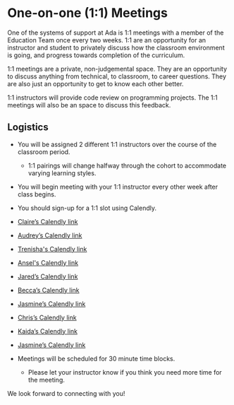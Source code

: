 # One-on-one (1:1) Meetings

One of the systems of support at Ada is 1:1 meetings with a member of the Education Team once every two weeks. 1:1 are an opportunity for an instructor and student to privately discuss how the classroom environment is going, and progress towards completion of the curriculum.

1:1 meetings are a private, non-judgemental space. They are an opportunity to discuss anything from technical, to classroom, to career questions. They are also just an opportunity to get to know each other better.

1:1 instructors will provide code review on programming projects.  The 1:1 meetings will also be an space to discuss this feedback.

## Logistics

- You will be assigned 2 different 1:1 instructors over the course of the classroom period.
    - 1:1 pairings will change halfway through the cohort to accommodate varying learning styles.
- You will begin meeting with your 1:1 instructor every other week after class begins.
- You should sign-up for a 1:1 slot using Calendly. 
- [Claire’s Calendly link](https://calendly.com/claire-ada)
- [Audrey’s Calendly link](https://calendly.com/audrey-at-ada)
- [Trenisha's Calendly link](https://calendly.com/trenishag)
- [Ansel's Calendly link](https://calendly.com/anselr)
- [Jared’s Calendly link](http://calendly.com/jared-at-ada)
- [Becca’s Calendly link](https://calendly.com/becca-elenzil/1-1-with-becca)
- [Jasmine’s Calendly link](https://calendly.com/jasmine-ada)
- [Chris’s Calendly link](https://calendly.com/chris-at-ada/30min?month=2021-07)
- [Kaida’s Calendly link](https://calendly.com/kaida)
- [Jasmine’s Calendly link](http://calendly.com/jasmine-ada)

- Meetings will be scheduled for 30 minute time blocks.
    - Please let your instructor know if you think you need more time for the meeting.

We look forward to connecting with you!
